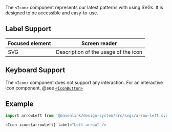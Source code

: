 The `<Icon>` component represents our latest patterns with using SVGs.
It is designed to be accessible and easy-to-use.

## Label Support

| Focused element | Screen reader |
| --------------- | ------------- |
| SVG             | Description of the usage of the icon |

## Keyboard Support

The `<Icon>` component does not support any interaction.
For an interactive icon component, @see [`<IconButton>`](#/Components/IconButton)

## Example

```js
import arrowLeft from '@mavenlink/design-system/src/svgs/arrow-left.svg';

<Icon icon={arrowLeft} label="Left arrow" />
```
